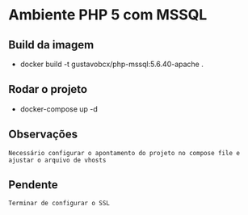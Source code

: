 # Ambiente PHP 5 com MSSQL

## Build da imagem

 - docker build -t gustavobcx/php-mssql:5.6.40-apache .

## Rodar o projeto

 - docker-compose up -d

## Observações

    Necessário configurar o apontamento do projeto no compose file e ajustar o arquivo de vhosts

## Pendente

    Terminar de configurar o SSL